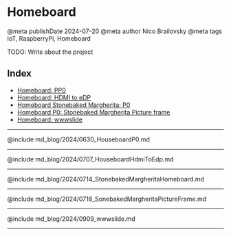 # Homeboard

@meta publishDate 2024-07-20
@meta author Nico Brailovsky
@meta tags IoT, RaspberryPi, Homeboard

TODO: Write about the project

## Index

* [Homeboard: PP0](md_blog/2024/0630_HouseboardP0.md)
* [Homeboard: HDMI to eDP](md_blog/2024/0707_HouseboardHdmiToEdp.md)
* [Homeboard Stonebaked Margherita: P0](md_blog/2024/0714_StonebakedMargheritaHomeboard.md)
* [Homeboard P0: Stonebaked Margherita Picture frame](md_blog/2024/0718_SonebakedMargheritaPictureFrame.md)
* [Homeboard: wwwslide](md_blog/2024/0909_wwwslide.md)


---

@include md_blog/2024/0630_HouseboardP0.md

---

@include md_blog/2024/0707_HouseboardHdmiToEdp.md

---

@include md_blog/2024/0714_StonebakedMargheritaHomeboard.md

---

@include md_blog/2024/0718_SonebakedMargheritaPictureFrame.md

---

@include md_blog/2024/0909_wwwslide.md

---

